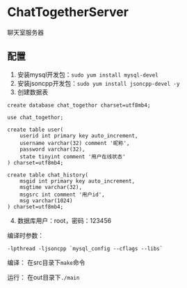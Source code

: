 # ChatTogetherServer
聊天室服务器

## 配置
1. 安装mysql开发包：`sudo yum install mysql-devel`
2. 安装jsoncpp开发包：`sudo yum install jsoncpp-devel -y`
3. 创建数据表
```mysql
create database chat_togethor charset=utf8mb4;

use chat_togethor;

create table user(
    userid int primary key auto_increment,	
    username varchar(32) comment '昵称',
    password varchar(32),
    state tinyint comment '用户在线状态'
) charset=utf8mb4;

create table chat_history(
    msgid int primary key auto_increment,
    msgtime varchar(32),
    msgsrc int comment '用户id',
    msg varchar(1024)
) charset=utf8mb4;
```
4. 数据库用户：root，密码：123456

编译时参数：
```
-lpthread -ljsoncpp `mysql_config --cflags --libs`
```

编译：
在src目录下`make`命令

运行：
在out目录下`./main`
